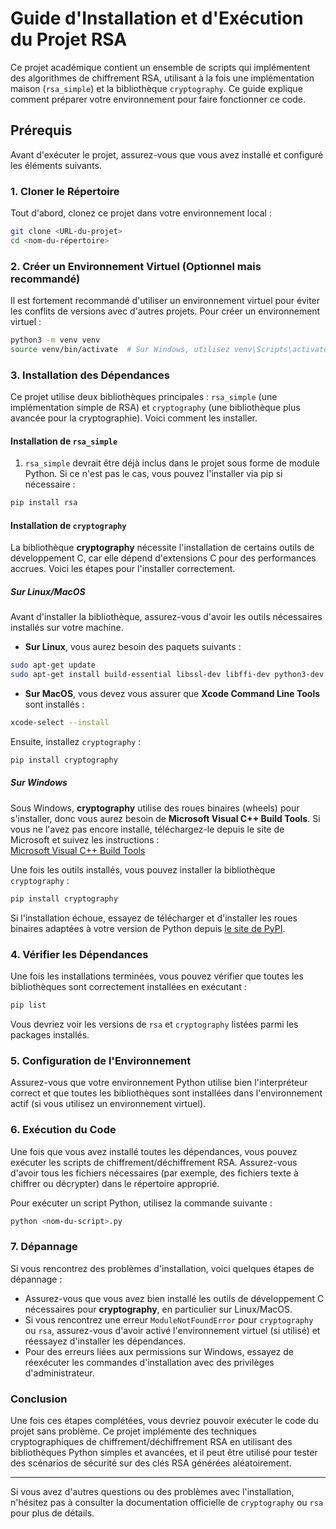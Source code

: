 # Guide d'Installation et d'Exécution du Projet RSA

Ce projet académique contient un ensemble de scripts qui implémentent des algorithmes de chiffrement RSA, utilisant à la fois une implémentation maison (`rsa_simple`) et la bibliothèque `cryptography`. Ce guide explique comment préparer votre environnement pour faire fonctionner ce code.

## Prérequis

Avant d'exécuter le projet, assurez-vous que vous avez installé et configuré les éléments suivants.

### 1. Cloner le Répertoire

Tout d'abord, clonez ce projet dans votre environnement local :

```bash
git clone <URL-du-projet>
cd <nom-du-répertoire>
```

### 2. Créer un Environnement Virtuel (Optionnel mais recommandé)

Il est fortement recommandé d'utiliser un environnement virtuel pour éviter les conflits de versions avec d'autres projets. Pour créer un environnement virtuel :

```bash
python3 -m venv venv
source venv/bin/activate  # Sur Windows, utilisez venv\Scripts\activate
```

### 3. Installation des Dépendances

Ce projet utilise deux bibliothèques principales : `rsa_simple` (une implémentation simple de RSA) et `cryptography` (une bibliothèque plus avancée pour la cryptographie). Voici comment les installer.

#### Installation de `rsa_simple`

1. `rsa_simple` devrait être déjà inclus dans le projet sous forme de module Python. Si ce n'est pas le cas, vous pouvez l'installer via pip si nécessaire :

```bash
pip install rsa
```

#### Installation de `cryptography`

La bibliothèque **cryptography** nécessite l'installation de certains outils de développement C, car elle dépend d'extensions C pour des performances accrues. Voici les étapes pour l'installer correctement.

##### Sur Linux/MacOS

Avant d'installer la bibliothèque, assurez-vous d'avoir les outils nécessaires installés sur votre machine.

- **Sur Linux**, vous aurez besoin des paquets suivants :

```bash
sudo apt-get update
sudo apt-get install build-essential libssl-dev libffi-dev python3-dev
```

- **Sur MacOS**, vous devez vous assurer que **Xcode Command Line Tools** sont installés :

```bash
xcode-select --install
```

Ensuite, installez `cryptography` :

```bash
pip install cryptography
```

##### Sur Windows

Sous Windows, **cryptography** utilise des roues binaires (wheels) pour s'installer, donc vous aurez besoin de **Microsoft Visual C++ Build Tools**. Si vous ne l'avez pas encore installé, téléchargez-le depuis le site de Microsoft et suivez les instructions :  
[Microsoft Visual C++ Build Tools](https://visualstudio.microsoft.com/visual-cpp-build-tools/)

Une fois les outils installés, vous pouvez installer la bibliothèque `cryptography` :

```bash
pip install cryptography
```

Si l'installation échoue, essayez de télécharger et d'installer les roues binaires adaptées à votre version de Python depuis [le site de PyPI](https://pypi.org/project/cryptography/#files).

### 4. Vérifier les Dépendances

Une fois les installations terminées, vous pouvez vérifier que toutes les bibliothèques sont correctement installées en exécutant :

```bash
pip list
```

Vous devriez voir les versions de `rsa` et `cryptography` listées parmi les packages installés.

### 5. Configuration de l'Environnement

Assurez-vous que votre environnement Python utilise bien l'interpréteur correct et que toutes les bibliothèques sont installées dans l'environnement actif (si vous utilisez un environnement virtuel).

### 6. Exécution du Code

Une fois que vous avez installé toutes les dépendances, vous pouvez exécuter les scripts de chiffrement/déchiffrement RSA. Assurez-vous d'avoir tous les fichiers nécessaires (par exemple, des fichiers texte à chiffrer ou décrypter) dans le répertoire approprié.

Pour exécuter un script Python, utilisez la commande suivante :

```bash
python <nom-du-script>.py
```

### 7. Dépannage

Si vous rencontrez des problèmes d'installation, voici quelques étapes de dépannage :

- Assurez-vous que vous avez bien installé les outils de développement C nécessaires pour **cryptography**, en particulier sur Linux/MacOS.
- Si vous rencontrez une erreur `ModuleNotFoundError` pour `cryptography` ou `rsa`, assurez-vous d'avoir activé l'environnement virtuel (si utilisé) et réessayez d'installer les dépendances.
- Pour des erreurs liées aux permissions sur Windows, essayez de réexécuter les commandes d'installation avec des privilèges d'administrateur.

### Conclusion

Une fois ces étapes complétées, vous devriez pouvoir exécuter le code du projet sans problème. Ce projet implémente des techniques cryptographiques de chiffrement/déchiffrement RSA en utilisant des bibliothèques Python simples et avancées, et il peut être utilisé pour tester des scénarios de sécurité sur des clés RSA générées aléatoirement.

---

Si vous avez d'autres questions ou des problèmes avec l'installation, n'hésitez pas à consulter la documentation officielle de `cryptography` ou `rsa` pour plus de détails.

